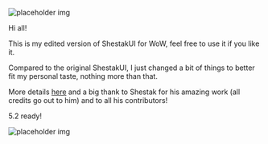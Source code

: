 ![placeholder img](http://i.imgur.com/AomUR.png "Logo")

Hi all!

This is my edited version of ShestakUI for WoW, feel free to use it if you like it.

Compared to the original ShestakUI, I just changed a bit of things to better fit my personal taste, nothing more than that.

More details [here](http://www.wowinterface.com/downloads/info21840-ShestakUI_OzEdit.html) and a big thank to Shestak for his amazing work (all credits go out to him) and to all his contributors!

5.2 ready!

![placeholder img](http://i.imgur.com/3yf5p09.jpg "ShestakUI_OzEdit")